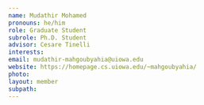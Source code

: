 ```yaml
---
name: Mudathir Mohamed
pronouns: he/him
role: Graduate Student
subrole: Ph.D. Student
advisor: Cesare Tinelli
interests: 
email: mudathir-mahgoubyahia@uiowa.edu
website: https://homepage.cs.uiowa.edu/~mahgoubyahia/
photo:
layout: member
subpath:
---
```

<!-- Write anything else here and it will be printed. -->
